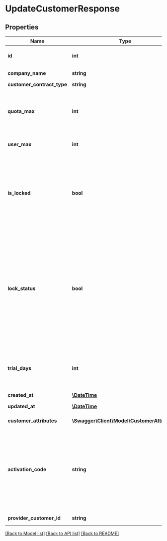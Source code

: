 # UpdateCustomerResponse

## Properties
Name | Type | Description | Notes
------------ | ------------- | ------------- | -------------
**id** | **int** | Unique identifier for the customer | 
**company_name** | **string** | Company name | 
**customer_contract_type** | **string** | Customer type | 
**quota_max** | **int** | Maximal disc space which can be allocated by customer in bytes. -1 for unlimited | 
**user_max** | **int** | Maximal number of users | 
**is_locked** | **bool** | Customer is locked: * &#x60;false&#x60; - unlocked * &#x60;true&#x60; - locked  All users of this customer will be blocked and can not login anymore. (default: &#x60;false&#x60;) | [optional] 
**lock_status** | **bool** | &#x60;DEPRECATED&#x60;: Customer lock status: * &#x60;false&#x60; - unlocked * &#x60;true&#x60; - locked  Please use &#x60;isLocked&#x60; instead. All users of this customer will be blocked and can not login anymore. (default: &#x60;false&#x60;)  [Deprecated since version 4.7.0] | 
**trial_days** | **int** | Number of days left for trial period (relevant only for type &#x60;demo&#x60;) (not used) | [optional] 
**created_at** | [**\DateTime**](\DateTime.md) | Creation date | [optional] 
**updated_at** | [**\DateTime**](\DateTime.md) | Modification date | [optional] 
**customer_attributes** | [**\Swagger\Client\Model\CustomerAttributes**](CustomerAttributes.md) | Customer attributes | [optional] 
**activation_code** | **string** | &#x60;DEPRECATED&#x60;: Customer activation code string: * valid only for types &#x60;free&#x60; and &#x60;demo&#x60; * for &#x60;pay&#x60; customers it is empty  [Deprecated since version 4.8.0] | [optional] 
**provider_customer_id** | **string** | Provider customer ID | [optional] 

[[Back to Model list]](../README.md#documentation-for-models) [[Back to API list]](../README.md#documentation-for-api-endpoints) [[Back to README]](../README.md)


